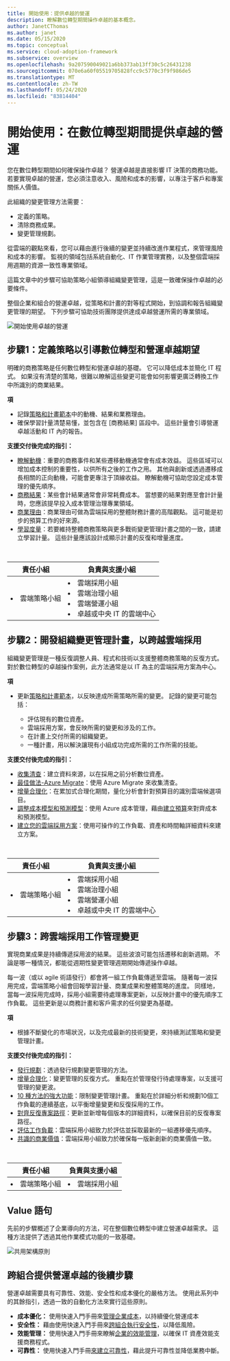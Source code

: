 ```yaml
---
title: 開始使用：提供卓越的營運
description: 瞭解數位轉型期間操作卓越的基本概念。
author: JanetCThomas
ms.author: janet
ms.date: 05/15/2020
ms.topic: conceptual
ms.service: cloud-adoption-framework
ms.subservice: overview
ms.openlocfilehash: 9a207590049021a6bb373ab13ff30c5c26431238
ms.sourcegitcommit: 070e6a60f05519705828fcc9c5770c3f9f986de5
ms.translationtype: MT
ms.contentlocale: zh-TW
ms.lasthandoff: 05/24/2020
ms.locfileid: "83814404"
---
```

# <a name="get-started-deliver-operational-excellence-during-digital-transformation"></a>開始使用：在數位轉型期間提供卓越的營運

您在數位轉型期間如何確保操作卓越？ 營運卓越是直接影響 IT 決策的商務功能。 若要實現卓越的營運，您必須注意收入、風險和成本的影響，以專注于客戶和專案關係人價值。

此組織的變更管理方法需要：

- 定義的策略。
- 清除商務成果。
- 變更管理規劃。

從雲端的觀點來看，您可以藉由進行後續的變更並持續改進作業程式，來管理風險和成本的影響。 監視的領域包括系統自動化、IT 作業管理實務，以及整個雲端採用週期的資源一致性專業領域。

這篇文章中的步驟可協助策略小組領導組織變更管理，這是一致確保操作卓越的必要條件。

整個企業和組合的營運卓越，從策略和計畫的對等程式開始，到協調和報告組織變更管理的期望。 下列步驟可協助技術團隊提供達成卓越營運所需的專業領域。

![開始使用卓越的營運](../_images/get-started/operational-excellence-map.png)

## <a name="step-1-define-a-strategy-to-guide-digital-transformation-and-operational-excellence-expectations"></a>步驟1：定義策略以引導數位轉型和營運卓越期望

明確的商務策略是任何數位轉型和營運卓越的基礎。 它可以降低成本並簡化 IT 程式。 如果沒有清楚的策略，很難以瞭解這些變更可能會如何影響更廣泛轉換工作中所識別的商業結果。

**項**

- 記錄[策略和計畫範本](https://archcenter.blob.core.windows.net/cdn/fusion/readiness/Microsoft-Cloud-Adoption-Framework-Strategy-and-Plan-Template.docx)中的動機、結果和業務理由。
- 確保學習計量清楚易懂，並包含在 [商務結果] 區段中。 這些計量會引導營運卓越活動和 IT 內的報告。

**支援交付後完成的指引：**

- [瞭解動機](../strategy/motivations.md)：重要的商務事件和某些遷移動機通常會有成本效益。 這些區域可以增加成本控制的重要性，以供所有之後的工作之用。 其他與創新或透過遷移成長相關的正向動機，可能會更專注于頂線收益。 瞭解動機可協助您設定成本管理的優先順序。
- [商務結果](../strategy/business-outcomes/index.md)：某些會計結果通常會非常耗費成本。 當想要的結果對應至會計計量時，您應該提早投入成本管理治理專業領域。
- [商業理由](../strategy/cloud-migration-business-case.md)：商業理由可做為雲端採用的整體財務計畫的高階觀點。 這可能是初步的預算工作的好來源。
- [學習度量](../strategy/learning-metrics.md)：若要維持整體商務策略與更多戰術變更管理計畫之間的一致，請建立學習計量。 這些計量應該設計成顯示計畫的反復和增量進度。

<!-- markdownlint-disable MD033 -->
<br>

| 責任小組 | 負責與支援小組 |
| --- | --- |
| <li> 雲端策略小組 | <li> 雲端採用小組 <li> 雲端治理小組 <li> 雲端營運小組 <li> 卓越或中央 IT 的雲端中心 |

## <a name="step-2-develop-an-organizational-change-management-plan-to-span-cloud-adoption"></a>步驟2：開發組織變更管理計畫，以跨越雲端採用

組織變更管理是一種反復調整人員、程式和技術以支援整體商務策略的反復方式。 對於數位轉型的卓越操作案例，此方法通常是以 IT 為主的雲端採用方案為中心。

**項**

- 更新[策略和計畫範本](https://archcenter.blob.core.windows.net/cdn/fusion/readiness/Microsoft-Cloud-Adoption-Framework-Strategy-and-Plan-Template.docx)，以反映達成所需策略所需的變更。 記錄的變更可能包括：

  - 評估現有的數位資產。
  - 雲端採用方案，會反映所需的變更和涉及的工作。
  - 在計畫上交付所需的組織變更。
  - 一種計畫，用以解決讓現有小組成功完成所需的工作所需的技能。

**支援交付後完成的指引：**

- [收集清查](../digital-estate/inventory.md)：建立資料來源，以在採用之前分析數位資產。
- [最佳做法-Azure Migrate](../plan/contoso-migration-assessment.md)：使用 Azure Migrate 來收集清查。
- [增量合理化](../digital-estate/rationalize.md#incremental-rationalization)：在累加式合理化期間，量化分析會針對預算目的識別雲端候選項目。
- [調整成本模型和預測模型](../digital-estate/calculate.md)：使用 Azure 成本管理，藉由[建立預算](https://docs.microsoft.com/azure/cost-management-billing/costs/tutorial-acm-create-budgets?toc=/azure/cloud-adoption-framework/toc.json&bc=/azure/cloud-adoption-framework/_bread/toc.json)來對齊成本和預測模型。
- [建立您的雲端採用方案](../plan/plan-intro.md#build-your-cloud-adoption-plan)：使用可操作的工作負載、資產和時間軸詳細資料來建立方案。

<!-- markdownlint-disable MD033 -->
<br>

| 責任小組 | 負責與支援小組 |
| --- | --- |
| <li> 雲端策略小組 | <li> 雲端採用小組 <li> 雲端治理小組 <li> 雲端營運小組 <li> 卓越或中央 IT 的雲端中心 |

## <a name="step-3-manage-change-across-cloud-adoption-efforts"></a>步驟3：跨雲端採用工作管理變更

實現商業成果是持續傳遞採用波的結果。 這些波浪可能包括遷移和創新週期。 不論是哪一種情況，都能從週期性變更管理週期開始傳遞操作卓越。

每一波（或以 agile 術語發行）都會將一組工作負載傳遞至雲端。 隨著每一波採用完成，雲端策略小組會回報學習計量、商業成果和整體策略的進度。 同樣地，當每一波採用完成時，採用小組需要待處理專案更新，以反映計畫中的優先順序工作負載。 這些更新是以商務計畫和客戶需求的任何變更為基礎。

**項**

- 根據不斷變化的市場狀況，以及完成最新的技術變更，來持續測試策略和變更管理計畫。

**支援交付後完成的指引：**

- [發行規劃](../digital-estate/approach.md)：透過發行規劃變更管理的方法。
- [增量合理化](../digital-estate/rationalize.md#incremental-rationalization)：變更管理的反復方式。 重點在於管理發行待處理專案，以支援可管理的變更波。
- [10 種方法的強大功能](../digital-estate/rationalize.md#release-planning)：限制變更管理計畫。 重點在於詳細分析和規劃10個工作負載的連續基底，以平衡增量變更和反復採用的工作。
- [對齊反復專案路徑](../plan/iteration-paths.md)：更新並新增每個版本的詳細資料，以確保目前的反復專案路徑。
- [評估工作負載](../migrate/azure-migration-guide/assess.md?tabs=challenge-assumptions)：雲端採用小組致力於評估並採取最新的一組遷移優先順序。
- [共識的商業價值](../innovate/business-value.md)：雲端採用小組致力於確保每一版新創新的商業價值一致。

<!-- markdownlint-disable MD033 -->
<br>

| 責任小組 | 負責與支援小組 |
| --- | --- |
| <li> 雲端策略小組 | <li> 雲端採用小組 |

## <a name="value-statement"></a>Value 語句

先前的步驟概述了企業導向的方法，可在整個數位轉型中建立營運卓越需求。 這種方法提供了透過其他作業模式功能的一致基礎。

![共用架構原則](../_images/shared-principles.png)

## <a name="next-steps-to-delivering-operational-excellence-across-the-portfolio"></a>跨組合提供營運卓越的後續步驟

營運卓越需要具有可靠性、效能、安全性和成本優化的嚴格方法。 使用此系列中的其餘指引，透過一致的自動化方法來實行這些原則。

- **成本優化：** 使用快速入門手冊來[管理企業成本](./manage-costs.md)，以持續優化營運成本
- **安全性：** 藉由使用快速入門手冊來[跨組合執行安全性](./security.md)，以降低風險。
- **效能管理：** 使用快速入門手冊來瞭解[企業的效能管理](./performance.md)，以確保 IT 資產效能支援商務程式。
- **可靠性：** 使用快速入門手冊[來建立可靠性](./reliability.md)，藉此提升可靠性並降低業務中斷。
